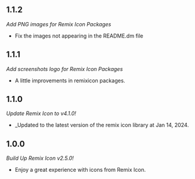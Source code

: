 ## 1.1.2

_Add PNG images for Remix Icon Packages_
- Fix the images not appearing in the README.dm file

## 1.1.1

_Add screenshots logo for Remix Icon Packages_
- A little improvements in remixicon packages.

## 1.1.0

_Update Remix Icon to v4.1.0!_
- _Updated to the latest version of the remix icon library at Jan 14, 2024.

## 1.0.0

_Build Up Remix Icon v2.5.0!_
- Enjoy a great experience with icons from Remix Icon.
